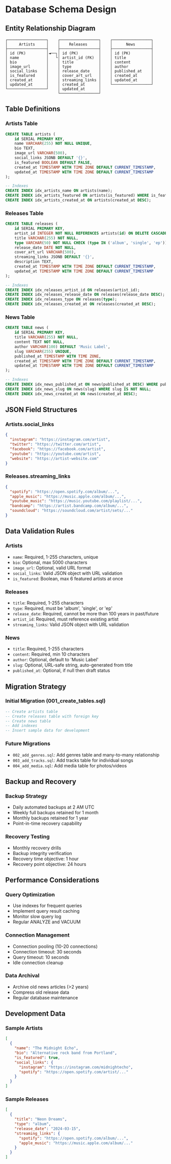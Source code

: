 # Database Schema Design

## Entity Relationship Diagram

```
┌─────────────────┐    ┌─────────────────┐    ┌─────────────────┐
│     Artists     │    │    Releases     │    │      News       │
├─────────────────┤    ├─────────────────┤    ├─────────────────┤
│ id (PK)         │◄──┐│ id (PK)         │    │ id (PK)         │
│ name            │   └│ artist_id (FK)  │    │ title           │
│ bio             │    │ title           │    │ content         │
│ image_url       │    │ type            │    │ author          │
│ social_links    │    │ release_date    │    │ published_at    │
│ is_featured     │    │ cover_art_url   │    │ created_at      │
│ created_at      │    │ streaming_links │    │ updated_at      │
│ updated_at      │    │ created_at      │    └─────────────────┘
└─────────────────┘    │ updated_at      │
                       └─────────────────┘
```

## Table Definitions

### Artists Table
```sql
CREATE TABLE artists (
    id SERIAL PRIMARY KEY,
    name VARCHAR(255) NOT NULL UNIQUE,
    bio TEXT,
    image_url VARCHAR(500),
    social_links JSONB DEFAULT '{}',
    is_featured BOOLEAN DEFAULT FALSE,
    created_at TIMESTAMP WITH TIME ZONE DEFAULT CURRENT_TIMESTAMP,
    updated_at TIMESTAMP WITH TIME ZONE DEFAULT CURRENT_TIMESTAMP
);

-- Indexes
CREATE INDEX idx_artists_name ON artists(name);
CREATE INDEX idx_artists_featured ON artists(is_featured) WHERE is_featured = TRUE;
CREATE INDEX idx_artists_created_at ON artists(created_at DESC);
```

### Releases Table
```sql
CREATE TABLE releases (
    id SERIAL PRIMARY KEY,
    artist_id INTEGER NOT NULL REFERENCES artists(id) ON DELETE CASCADE,
    title VARCHAR(255) NOT NULL,
    type VARCHAR(50) NOT NULL CHECK (type IN ('album', 'single', 'ep')),
    release_date DATE NOT NULL,
    cover_art_url VARCHAR(500),
    streaming_links JSONB DEFAULT '{}',
    description TEXT,
    created_at TIMESTAMP WITH TIME ZONE DEFAULT CURRENT_TIMESTAMP,
    updated_at TIMESTAMP WITH TIME ZONE DEFAULT CURRENT_TIMESTAMP
);

-- Indexes
CREATE INDEX idx_releases_artist_id ON releases(artist_id);
CREATE INDEX idx_releases_release_date ON releases(release_date DESC);
CREATE INDEX idx_releases_type ON releases(type);
CREATE INDEX idx_releases_created_at ON releases(created_at DESC);
```

### News Table
```sql
CREATE TABLE news (
    id SERIAL PRIMARY KEY,
    title VARCHAR(255) NOT NULL,
    content TEXT NOT NULL,
    author VARCHAR(100) DEFAULT 'Music Label',
    slug VARCHAR(255) UNIQUE,
    published_at TIMESTAMP WITH TIME ZONE,
    created_at TIMESTAMP WITH TIME ZONE DEFAULT CURRENT_TIMESTAMP,
    updated_at TIMESTAMP WITH TIME ZONE DEFAULT CURRENT_TIMESTAMP
);

-- Indexes
CREATE INDEX idx_news_published_at ON news(published_at DESC) WHERE published_at IS NOT NULL;
CREATE INDEX idx_news_slug ON news(slug) WHERE slug IS NOT NULL;
CREATE INDEX idx_news_created_at ON news(created_at DESC);
```

## JSON Field Structures

### Artists.social_links
```json
{
  "instagram": "https://instagram.com/artist",
  "twitter": "https://twitter.com/artist",
  "facebook": "https://facebook.com/artist",
  "youtube": "https://youtube.com/artist",
  "website": "https://artist-website.com"
}
```

### Releases.streaming_links
```json
{
  "spotify": "https://open.spotify.com/album/...",
  "apple_music": "https://music.apple.com/album/...",
  "youtube_music": "https://music.youtube.com/playlist/...",
  "bandcamp": "https://artist.bandcamp.com/album/...",
  "soundcloud": "https://soundcloud.com/artist/sets/..."
}
```

## Data Validation Rules

### Artists
- `name`: Required, 1-255 characters, unique
- `bio`: Optional, max 5000 characters
- `image_url`: Optional, valid URL format
- `social_links`: Valid JSON object with URL validation
- `is_featured`: Boolean, max 6 featured artists at once

### Releases
- `title`: Required, 1-255 characters
- `type`: Required, must be 'album', 'single', or 'ep'
- `release_date`: Required, cannot be more than 100 years in past/future
- `artist_id`: Required, must reference existing artist
- `streaming_links`: Valid JSON object with URL validation

### News
- `title`: Required, 1-255 characters
- `content`: Required, min 10 characters
- `author`: Optional, default to 'Music Label'
- `slug`: Optional, URL-safe string, auto-generated from title
- `published_at`: Optional, if null then draft status

## Migration Strategy

### Initial Migration (001_create_tables.sql)
```sql
-- Create artists table
-- Create releases table with foreign key
-- Create news table
-- Add indexes
-- Insert sample data for development
```

### Future Migrations
- `002_add_genres.sql`: Add genres table and many-to-many relationship
- `003_add_tracks.sql`: Add tracks table for individual songs
- `004_add_media.sql`: Add media table for photos/videos

## Backup and Recovery

### Backup Strategy
- Daily automated backups at 2 AM UTC
- Weekly full backups retained for 1 month
- Monthly backups retained for 1 year
- Point-in-time recovery capability

### Recovery Testing
- Monthly recovery drills
- Backup integrity verification
- Recovery time objective: 1 hour
- Recovery point objective: 24 hours

## Performance Considerations

### Query Optimization
- Use indexes for frequent queries
- Implement query result caching
- Monitor slow query log
- Regular ANALYZE and VACUUM

### Connection Management
- Connection pooling (10-20 connections)
- Connection timeout: 30 seconds
- Query timeout: 10 seconds
- Idle connection cleanup

### Data Archival
- Archive old news articles (>2 years)
- Compress old release data
- Regular database maintenance

## Development Data

### Sample Artists
```json
[
  {
    "name": "The Midnight Echo",
    "bio": "Alternative rock band from Portland",
    "is_featured": true,
    "social_links": {
      "instagram": "https://instagram.com/midnightecho",
      "spotify": "https://open.spotify.com/artist/..."
    }
  }
]
```

### Sample Releases
```json
[
  {
    "title": "Neon Dreams",
    "type": "album",
    "release_date": "2024-03-15",
    "streaming_links": {
      "spotify": "https://open.spotify.com/album/...",
      "apple_music": "https://music.apple.com/album/..."
    }
  }
]
```